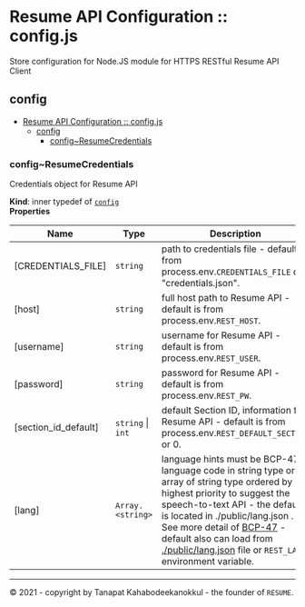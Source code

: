 # Resume API Configuration ::  config.js
Store configuration for Node.JS module for HTTPS RESTful Resume API Client

<a name="module_config"></a>

## config
<a name="module_config..ResumeCredentials"></a>
- [Resume API Configuration ::  config.js](#resume-api-configuration---configjs)
  - [config](#config)
    - [config~ResumeCredentials](#configresumecredentials)

### config~ResumeCredentials
Credentials object for Resume API

**Kind**: inner typedef of [<code>config</code>](#module_config)  
**Properties**

| Name                 | Type                                    | Description                                                                                                                                                                                                                                                                                                                                                                 |
| -------------------- | --------------------------------------- | --------------------------------------------------------------------------------------------------------------------------------------------------------------------------------------------------------------------------------------------------------------------------------------------------------------------------------------------------------------------------- |
| [CREDENTIALS_FILE]   | <code>string</code>                     | path to credentials file - default is from process.env.`CREDENTIALS_FILE` or "credentials.json".                                                                                                                                                                                                                                                                              |
| [host]               | <code>string</code>                     | full host path to Resume API - default is from process.env.`REST_HOST`.                                                                                                                                                                                                                                                                                                       |
| [username]           | <code>string</code>                     | username for Resume API - default is from process.env.`REST_USER`.                                                                                                                                                                                                                                                                                                            |
| [password]           | <code>string</code>                     | password for Resume API - default is from process.env.`REST_PW`.                                                                                                                                                                                                                                                                                                              |
| [section_id_default] | <code>string</code> \| <code>int</code> | default Section ID, information for Resume API - default is from process.env.`REST_DEFAULT_SECTION` or 0.                                                                                                                                                                                                                                                                     |
| [lang]               | <code>Array.&lt;string&gt;</code>       | language hints must be BCP-47 language code in string type or array of string type ordered by highest priority to suggest the speech-to-text API - the default is located in ./public/lang.json . See more detail of [BCP-47](https://github.com/libyal/libfwnt/wiki/Language-Code-identifiers) - default also can load from [./public/lang.json](./public/lang.json) file or `REST_LANG` environment variable. |
  
  
-------
&copy; 2021 - copyright by Tanapat Kahabodeekanokkul - the founder of `RESUME`.